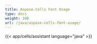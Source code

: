 ```yaml
---
title: Aspose.Cells Font Usage
type: docs
weight: 100
url: /java/aspose-cells-font-usage/
---
```

{{< app/cells/assistant language="java" >}}